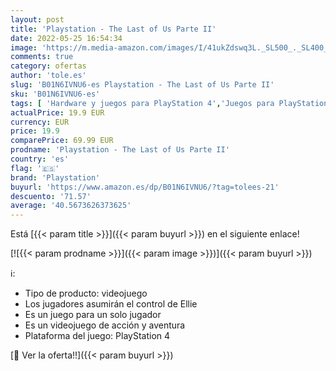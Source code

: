 ```yaml
---
layout: post
title: 'Playstation - The Last of Us Parte II'
date: 2022-05-25 16:54:34
image: 'https://m.media-amazon.com/images/I/41ukZdswq3L._SL500_._SL400_.jpg'
comments: true
category: ofertas
author: 'tole.es'
slug: 'B01N6IVNU6-es Playstation - The Last of Us Parte II'
sku: 'B01N6IVNU6-es'
tags: [ 'Hardware y juegos para PlayStation 4','Juegos para PlayStation 4','Videojuegos','playstation','🇪🇸', ]
actualPrice: 19.9 EUR
currency: EUR
price: 19.9
comparePrice: 69.99 EUR
prodname: 'Playstation - The Last of Us Parte II'
country: 'es'
flag: '🇪🇸'
brand: 'Playstation'
buyurl: 'https://www.amazon.es/dp/B01N6IVNU6/?tag=tolees-21'
descuento: '71.57'
average: '40.5673626373625'
---
```


Está [{{< param title >}}]({{< param buyurl >}}) en el siguiente enlace!

[![{{< param prodname >}}]({{< param image >}})]({{< param buyurl >}})

ℹ️:

- Tipo de producto: videojuego
- Los jugadores asumirán el control de Ellie
- Es un juego para un solo jugador
- Es un videojuego de acción y aventura
- Plataforma del juego: PlayStation 4

[🛒 Ver la oferta!!]({{< param buyurl >}})

